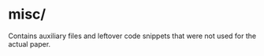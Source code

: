 # misc/

Contains auxiliary files and leftover code snippets that were not used for the actual paper.
